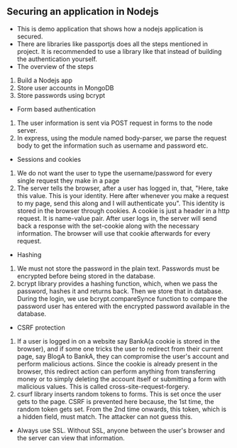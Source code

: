 ## Securing an application in Nodejs
* This is demo application that shows how a nodejs application is secured.
* There are libraries like passportjs does all the steps mentioned in project. It is recommended to use a library like that instead of building the authentication yourself.
* The overview of the steps
1. Build a Nodejs app
2. Store user accounts in MongoDB
3. Store passwords using bcrypt
* Form based authentication
1. The user information is sent via POST request in forms to the node server.
2. In express, using the module named body-parser, we parse the request body to get the information such as username and password etc.
* Sessions and cookies
1. We do not want the user to type the username/password for every single request they make in a page
2. The server tells the browser, after a user has logged in, that, "Here, take this value. This is your identity. Here after whenever you make a request to my page, send this along and I will authenticate you". This identity is stored in the browser through cookies. A cookie is just a header in a http request. It is name-value pair. After user logs in, the server will send back a response with the set-cookie along with the necessary information. The browser will use that cookie afterwards for every request.
* Hashing
1. We must not store the password in the plain text. Passwords must be encrypted before being stored in the database.
2. bcrypt library provides a hashing function, which, when we pass the password, hashes it and returns back. Then we store that in database. During the login, we use bcrypt.compareSynce function to compare the password user has entered with the encrypted password available in the database.
* CSRF protection
1. If a user is logged in on a website say BankA(a cookie is stored in the browser), and if some one tricks the user to redirect from their current page, say BlogA to BankA, they can compromise the user's account and perform malicious actions. Since the cookie is already present in the browser, this redirect action can perform anything from transferring money or to simply deleting the account itself or submitting a form with malicious values. This is called cross-site-request-forgery.
2. csurf library inserts random tokens to forms. This is set once the user gets to the page. CSRF is prevented here because, the 1st time, the random token gets set. From the 2nd time onwards, this token, which is a hidden field, must match. The attacker can not guess this.
* Always use SSL. Without SSL, anyone between the user's browser and the server can view that information.

